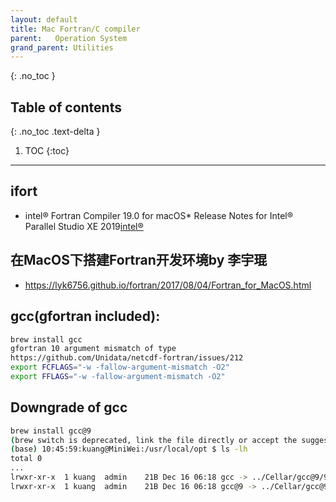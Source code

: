 ```yaml
---
layout: default
title: Mac Fortran/C compiler
parent:   Operation System
grand_parent: Utilities
---
```


{: .no_toc }

## Table of contents
{: .no_toc .text-delta }

1. TOC 
{:toc}

---

## ifort
- intel® Fortran Compiler 19.0 for macOS* Release Notes for Intel® Parallel Studio XE 2019[intel®](https://software.intel.com/en-us/articles/intel-fortran-compiler-190-for-macos-release-notes-for-intel-parallel-studio-xe-2019)

## 在MacOS下搭建Fortran开发环境by 李宇琨

- https://lyk6756.github.io/fortran/2017/08/04/Fortran_for_MacOS.html

## gcc(gfortran included):

```bash
brew install gcc
gfortran 10 argument mismatch of type
https://github.com/Unidata/netcdf-fortran/issues/212
export FCFLAGS="-w -fallow-argument-mismatch -O2"
export FFLAGS="-w -fallow-argument-mismatch -O2"
```
## Downgrade of gcc

```bash
brew install gcc@9
(brew switch is deprecated, link the file directly or accept the suggestion of brew doctor)
(base) 10:45:59:kuang@MiniWei:/usr/local/opt $ ls -lh
total 0
...
lrwxr-xr-x  1 kuang  admin    21B Dec 16 06:18 gcc -> ../Cellar/gcc@9/9.3.0
lrwxr-xr-x  1 kuang  admin    21B Dec 16 06:18 gcc@9 -> ../Cellar/gcc@9/9.3.0
```


